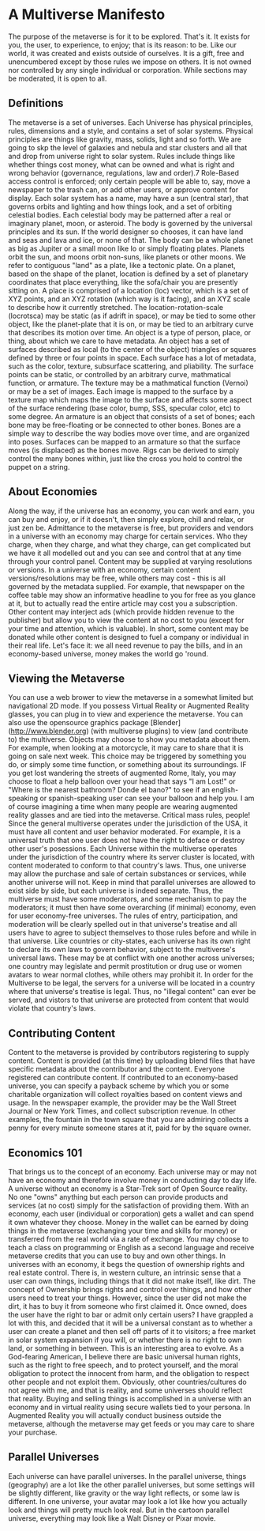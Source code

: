 # A Multiverse Manifesto
The purpose of the metaverse is for it to be explored. That's it. It exists for you, the user, to experience, to enjoy; that is its reason: to be. Like our world, it was created and exists outside of ourselves. It is a gift, free and unencumbered except by those rules we impose on others. It is not owned nor controlled by any single individual or corporation. While sections may be moderated, it is open to all. 
## Definitions
The metaverse is a set of universes. 
Each Universe has physical principles, rules, dimensions and a style, and contains a set of solar systems. 
Physical principles are things like gravity, mass, solids, light and so forth. We are going to skp the level of galaxies and nebula and star clusters and all that and drop from universe right to solar system. Rules include things like whether things cost money, what can be owned and what is right and wrong behavior (governance, regulations, law and order).7
Role-Based access control is enforced; only certain people will be able to, say, move a newspaper to the trash can, or add other users, or approve content for display. 
Each solar system has a name, may have a sun (central star), that governs orbits and lighting and how things look, and a set of orbiting celestial bodies. 
Each celestial body may be patterned after a real or imaginary planet, moon, or asteroid. The body is governed by the universal principles and its sun. If the world designer so chooses, it can have land and seas and lava and ice, or none of that. The body can be a whole planet as big as Jupiter or a small moon like Io or simply floating plates. 
Planets orbit the sun, and moons orbit non-suns, like planets or other moons. We refer to contiguous "land" as a plate, like a tectonic plate.
On a planet, based on the shape of the planet, location is defined by a set of planetary coordinates that place everything, like the sofa/chair you are presently sitting on. 
A place is comprised of a location (loc) vector, which is a set of XYZ points, and an XYZ rotation (which way is it facing), and an XYZ scale to describe how it currently stretched. The location-rotation-scale (locrotsca) may be static (as if adrift in space), or may be tied to some other object, like the planet-plate that it is on, or may be tied to an arbitrary curve that describes its motion over time. An object is a type of person, place, or thing, about which we care to have metadata. An object has a set of surfaces described as local (to the center of the object) triangles or squares defined by three or four points in space. 
Each surface has a lot of metadata, such as the color, texture, subsurface scattering, and pliability. The surface points can be static, or controlled by an arbitrary curve, mathmatical function, or armature. The texture may be a mathmatical function (Vernoi) or may be a set of images. Each image is mapped to the surface by a texture map which maps the image to the surface and affects some aspect of the surface rendering (base color, bump, SSS, specular color, etc) to some degree. 
An armature is an object that consists of a set of bones; each bone may be free-floating or be connected to other bones. Bones are a simple way to describe the way bodies move over time, and are organized into poses. Surfaces can be mapped to an armature so that the surface moves (is displaced) as the bones move. Rigs can be derived to simply control the many bones within, just like the cross you hold to control the puppet on a string. 
## About Economies
Along the way, if the universe has an economy, you can work and earn, you can buy and enjoy, or if it doesn't, then simply explore, chill and relax, or just zen be. Admittance to the metaverse is free, but providers and vendors in a universe with an economy may charge for certain services. Who they charge, when they charge, and what they charge, can get complicated but we have it all modelled out and you can see and control that at any time through your control panel. 
Content may be supplied at varying resolutions or versions. In a universe with an economy, certain content versions/resolutions may be free, while others may cost - this is all governed by the metadata supplied. For example, that newspaper on the coffee table may show an informative headline to you for free as you glance at it, but to actually read the entire article may cost you a subscription. Other content may interject ads (which provide hidden revenue to the publisher) but allow you to view the content at no cost to you (except for your time and attention, which is valuable). In short, some content may be donated while other content is designed to fuel a company or individual in their real life. Let's face it: we all need revenue to pay the bills, and in an economy-based universe, money makes the world go 'round. 
## Viewing the Metaverse
You can use a web brower to view the metaverse in a somewhat limited but navigational 2D mode. If you possess Virtual Reality or Augmented Reality glasses, you can plug in to view and experience the metaverse. You can also use the opensource graphics package [Blender] (http://www.blender.org) (with multiverse plugins) to view (and contribute to) the multiverse. 
Objects may choose to show you metadata about them. For example, when looking at a motorcycle, it may care to share that it is going on sale next week. This choice may be triggered by something you do, or simply some time function, or something about its surroundings. IF you get lost wandering the streets of augmented Rome, Italy, you may choose to float a help balloon over your head that says "I am Lost!" or "Where is the nearest bathroom? Donde el bano?" to see if an english-speaking or spanish-speaking user can see your balloon and help you. I am of course imagining a time when many people are wearing augmented reality glasses and are tied into the metaverse. Critical mass rules, people! 
Since the general multiverse operates under the jurisdiction of the USA, it must have all content and user behavior moderated. For example, it is a universal truth that one user does not have the right to deface or destroy other user's posessions. Each Universe within the multiverse operates under the jurisdiction of the country where its server cluster is located, with content moderated to conform to that country's laws. Thus, one universe may allow the purchase and sale of certain substances or services, while another universe will not. Keep in mind that parallel universes are allowed to exist side by side, but each universe is indeed separate. 
Thus, the multiverse must have some moderators, and some mechanism to pay the moderators; it must then have some overarching (if minimal) economy, even for user economy-free universes. The rules of entry, participation, and moderation will be clearly spelled out in that universe's treatise and all users have to agree to subject themselves to those rules before and while in that universe. Like countries or city-states, each universe has its own right to declare its own laws to govern behavior, subject to the multiverse's universal laws. These may be at conflict with one another across universes; one country may legislate and permit prostitution or drug use or women avatars to wear normal clothes, while others may prohibit it. In order for the Multiverse to be legal, the servers for a universe will be located in a country where that universe's treatise is legal. Thus, no "illegal content" can ever be served, and vistors to that universe are protected from content that would violate that country's laws. 
## Contributing Content
Content to the metaverse is provided by contributors registering to supply content. Content is provided (at this time) by uploading blend files that have specific metadata about the contributor and the content.
Everyone registered can contribute content. If contributed to an economy-based universe, you can specify a payback scheme by which you or some charitable organization will collect royalties based on content views and usage. In the newspaper example, the provider may be the Wall Street Journal or New York Times, and collect subscription revenue. In other examples, the fountain in the town square that you are admiring collects a penny for every minute someone stares at it, paid for by the square owner. 
## Economics 101
That brings us to the concept of an economy. Each universe may or may not have an economy and therefore involve money in conducting day to day life. A universe without an economy is a Star-Trek sort of Open Source reality. No one "owns" anything but each person can provide products and services (at no cost) simply for the satisfaction of providing them. With an economy, each user (individual or corporation) gets a wallet and can spend it own whatever they choose. Money in the wallet can be earned by doing things in the metaverse (exchanging your time and skills for money) or transferred from the real world via a rate of exchange. You may choose to teach a class on programming or English as a second language and receive metaverse credits that you can use to buy and own other things. 
In universes with an economy, it begs the question of ownership rights and real estate control. There is, in western culture, an intrinsic sense that a user can own things, including things that it did not make itself, like dirt. The concept of Ownership brings rights and control over things, and how other users need to treat your things. However, since the user did not make the dirt, it has to buy it from someone who first claimed it. Once owned, does the user have the right to bar or admit only certain users? I have grappled a lot with this, and decided that it will be a universal constant as to whether a user can create a planet and then sell off parts of it to visitors; a free market in solar system expansion if you will, or whether there is no right to own land, or something in between. This is an interesting area to evolve. As a God-fearing American, I believe there are basic universal human rights, such as the right to free speech, and to protect yourself, and the moral obligation to protect the innocent from harm, and the obligation to respect other people and not exploit them. Obviously, other countries/cultures do not agree with me, and that is reality, and some universes should reflect that reality. 
Buying and selling things is accomplished in a universe with an economy and in virtual reality using secure wallets tied to your persona. In Augmented Reality you will actually conduct business outside the metaverse, although the metaverse may get feeds or you may care to share your purchase.
## Parallel Universes
Each universe can have parallel universes. In the parallel universe, things (geography) are a lot like the other parallel universes, but some settings will be slightly different, like gravity or the way light reflects, or some law is different. In one universe, your avatar may look a lot like how you actually look and things will pretty much look real. But in the cartoon parallel universe, everything may look like a Walt Disney or Pixar movie. 
